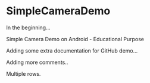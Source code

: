 SimpleCameraDemo
================

In the beginning...

Simple Camera Demo on Android - Educational Purpose

Adding some extra documentation for GitHub demo...

Adding more comments..

Multiple rows.